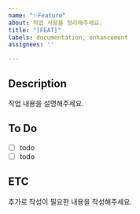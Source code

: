 ```yaml
---
name: "✨Feature"
about: 작업 사항을 정리해주세요.
title: "[FEAT]"
labels: documentation, enhancement
assignees: ''

---
```


## Description
작업 내용을 설명해주세요.

## To Do
- [ ] todo
- [ ] todo

## ETC
추가로 작성이 필요한 내용을 작성해주세요.
